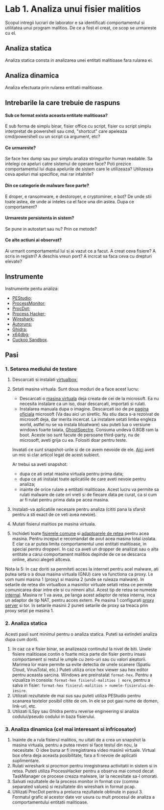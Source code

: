 # Lab 1. Analiza unui fisier malitios

Scopul intregii lucrari de laborator e sa identificati comportamentul si utilitatea unui program malitios. De ce a fost el creat, ce scop se urmareste cu el.

## Analiza statica
Analiza statica consta in analizarea unei entitati malitioase fara rularea ei.

## Analiza dinamica
Analiza efectuata prin rularea entitatii malitioase.

## Intrebarile la care trebuie de raspuns

#### Sub ce format exista aceasta entitate malitioasa?

E sub forma de simplu binar, fisier office cu script, fisier cu script simplu interpretat de powershell sau cmd, "shortcut" care apeleaza cmd/powershell cu un script ca argument, etc?

#### Ce urmareste?

Se face hex dump sau pur simplu analiza stringurilor human readable.
Sa intelegi ce apeluri catre sistemul de operare face? Poti prezice comportamentul lui dupa apelurile de sistem care le utilizeaza? Utilizeaza ceva apeluri mai specifice, mai rar intalnite?

#### Din ce categorie de malware face parte?

E droper, e ransomware, e destoroyer, e cryptominer, e bot?
De unde stii toate astea, de unde ai inteles ca el face una din astea. Dupa ce comportament?

#### Urmareste persistenta in sistem?

Se pune in autostart sau nu? Prin ce metode?

#### Ce alte actiuni ai observat?

Ai urmarit comportamentul lui si ai vazut ce a facut. A creat ceva fisiere? A scris in registri? A deschis vreun port? A incrcat sa faca ceva cu drepturi elevate?

## Instrumente

Instrumente pentu analiza:
- [PEStudio](https://www.winitor.com/download2);
- [ProcessMonitor](https://learn.microsoft.com/en-us/sysinternals/downloads/procmon);
- [ProcDot](https://procdot.com/downloadprocdotbinaries.htm);
- [Process Hacker](https://processhacker.sourceforge.io/downloads.php);
- [Wireshark](https://www.wireshark.org/);
- [Autoruns](https://learn.microsoft.com/en-us/sysinternals/downloads/autoruns);
- [Ghidra](https://ghidra-sre.org/);
- [x64dbg](https://x64dbg.com/);
- [Cuckoo Sandbox](http://docs.cuckoosandbox.org/en/latest/installation/).

## Pasi

### 1. Setarea mediului de testare

1. Descarcati si instalati [virtualbox](https://www.virtualbox.org/);
2. Setati masina virtuala. Sunt doua moduri de a face acest lucru:
    - Descarcati o [masina virtuala](https://developer.microsoft.com/en-us/windows/downloads/virtual-machines/) deja creata de cei de la microsoft. Ea nu necesita instalare ca un iso, doar descarcati, importati si rulati.
    - Instalarea manuala dupa o imagine. Descarcati iso de pe [pagina oficiala](https://www.microsoft.com/software-download/windows11) microsoft (Va dau aici un siretlic. Nu stiu daca s-a rezolvat de microsoft deja, dar merita incercat. La instalare setati limba engleza world, astfel nu se va instala bloatware) sau puteti lua o versiune windows foarte taiata, [GhostSpectre](https://tech-latest.com/ghost-spectre-windows-11/). Consuma undeva 0.8GB ram la boot. Aceste iso sunt facute de persoane third-party, nu de microsoft, aveti grija cu ea. Folositi doar pentru teste.
    
    Invatati ce sunt snapshot-urile si de ce avem nevoide de ele. [Aici](https://www.howtogeek.com/150258/how-to-save-time-by-using-snapshots-in-virtualbox/) aveti un mic si clar articol legat de acest subiect.
    
    Ar trebui sa aveti snapshot:
    - dupa ce ati setat masina virtuala pentru prima data;
    - dupa ce ati instalat toate aplicatiile de care aveti nevoie pentru analiza;
    - inainte de orice rulare a entitatii malitioase. Acest lucru va permite sa rulati malware de cate ori vreti si de fiecare data pe curat, ca si cum ar fi rulat pentru prima data pe acea masina.

3. Instalati-va aplicatiile necesare pentru analiza (cititi pana la sfarsit pentru a sti exact de ce veti avea nevoie).
4. Mutati fisierul malitios pe masina virtuala.
5. Inchideti toate [fisierele comune](https://external-content.duckduckgo.com/iu/?u=https%3A%2F%2Fi.ytimg.com%2Fvi%2F9-teQnZ8LEY%2Fmaxresdefault.jpg&f=1&nofb=1&ipt=5e92e63d84e0ebbefcc30a916ce628e443edfdee594b3c0cc2a4053f092923c2&ipo=images) si [adaptoarele de retea](https://www.codesandnotes.be/wp-content/uploads/2018/10/VirtualBox-virtual-machine-adapter2-settings.jpg) pentru acea masina. Pentru inceput e recomandat de avut acea masina total izolata. E clar ca ar putea limita comportamentul unei entitati malitioase, in special pentru dropperi. In caz ca aveti un dropper de analizat sau o alta entitate a carui comportament malitios depinde de ce se descarca online, atunci alegeti altceva.

Nota la 5: In caz doriti sa permiteti acces la internet pentru acel malware, ati putea seta o a doua masina virtuala (GNU) care va functiona ca proxy. Le vom numi masina 1 (proxy) si masina 2 (unde se ruleaza malware). In setarile de retea din virtualbox a masinilor virtuale setati retea ce permite comunicarea doar intre ele si cu nimeni altul. Acest tip de retea se numeste [internal](https://www.virtualbox.org/manual/ch06.html).
Masina nr 1 va avea, pe langa acest adaptor de retea interna, inca un adaptor de tip NAT, pentru acces extern. Pe masina 1 configurati [proxy server](http://www.squid-cache.org/) si tor. In setarile masinii 2 puneti setarile de proxy sa treaca prin proxy setat pe masina 1.

### 2. Analiza statica
Acesti pasii sunt minimul pentru o analiza statica. Puteti sa extindeti analiza dupa cum doriti.

1. In caz ca e fisier binar, se analizeaza continutul la nivel de biti. Unele fisiere malitioase contin o foarte mica parte din fisier pentru insasi comportament si restul le umple cu zero-uri sau cu valori aleatorii. Marimea lor mare permite sa evite detectia de unele scanere (Spatiu Cloud, VirusTotal, etc.) Puteti utiliza orice hex viewer sau hex editor pentru aceasta sarcina. Windows are preinstalat `format-hex`. Pentru a vizualiza in consola: `format-hex fisierul-malitios | more`, pentru a salva in fisier: `format-hex fisierul-malitios > numele-fisierului-de-iesire`.
2. Utilizati rezultatele de mai sus sau puteti utiliza PEStudio pentru scanarea textelor posibil citite de om. In ele se pot gasi nume de domen, link-uri, etc.
3. Utilizati ILSpy sau Ghidra pentru reverse engineering si analiza codului/pseudo codului in baza fisierului.

### 3. Analiza dinamica (cel mai interesant si infricosator)

1. Inainte de a rula fisierul malitios, nu uitati de a crea un snapshot la masina virtuala, pentru a putea reveni si face testul din nou, la necesitate.
O idee buna ar fi inregistrarea video masinii virtuale. Virtual box ofera deja aceasta posibilitate, fara a fi nevoie de aplicatii suplimentare.
2. Rulati wireshark si procmon pentru inregistrarea activitatii in sistem si in retea. Puteti utiliza ProcessHacker pentru a observa mai comod decat TaskManager ce procese creaza malware, iar la necesitate sa-l omorati.
3. Salvati rezultatele de la process monitor in format csv (comma separated values) si rezultatele din wireshark in format pcap.
4. Utilizati ProcDot pentru a prelucra rezultatele obtinute in pasul 3. Formatul grafic al acestor date vor usura cu mult procesul de analiza a comportamentului entitatii malitioase.